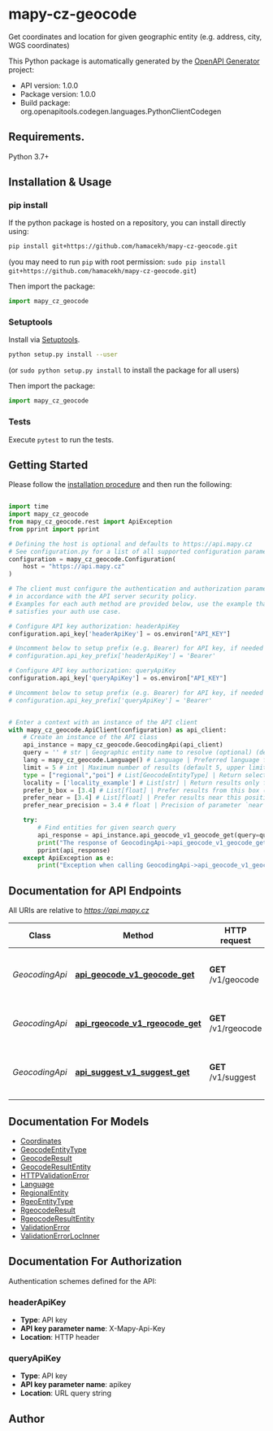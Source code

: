 # mapy-cz-geocode
Get coordinates and location for given geographic entity (e.g. address, city, WGS coordinates)

This Python package is automatically generated by the [OpenAPI Generator](https://openapi-generator.tech) project:

- API version: 1.0.0
- Package version: 1.0.0
- Build package: org.openapitools.codegen.languages.PythonClientCodegen

## Requirements.

Python 3.7+

## Installation & Usage
### pip install

If the python package is hosted on a repository, you can install directly using:

```sh
pip install git+https://github.com/hamacekh/mapy-cz-geocode.git
```
(you may need to run `pip` with root permission: `sudo pip install git+https://github.com/hamacekh/mapy-cz-geocode.git`)

Then import the package:
```python
import mapy_cz_geocode
```

### Setuptools

Install via [Setuptools](http://pypi.python.org/pypi/setuptools).

```sh
python setup.py install --user
```
(or `sudo python setup.py install` to install the package for all users)

Then import the package:
```python
import mapy_cz_geocode
```

### Tests

Execute `pytest` to run the tests.

## Getting Started

Please follow the [installation procedure](#installation--usage) and then run the following:

```python

import time
import mapy_cz_geocode
from mapy_cz_geocode.rest import ApiException
from pprint import pprint

# Defining the host is optional and defaults to https://api.mapy.cz
# See configuration.py for a list of all supported configuration parameters.
configuration = mapy_cz_geocode.Configuration(
    host = "https://api.mapy.cz"
)

# The client must configure the authentication and authorization parameters
# in accordance with the API server security policy.
# Examples for each auth method are provided below, use the example that
# satisfies your auth use case.

# Configure API key authorization: headerApiKey
configuration.api_key['headerApiKey'] = os.environ["API_KEY"]

# Uncomment below to setup prefix (e.g. Bearer) for API key, if needed
# configuration.api_key_prefix['headerApiKey'] = 'Bearer'

# Configure API key authorization: queryApiKey
configuration.api_key['queryApiKey'] = os.environ["API_KEY"]

# Uncomment below to setup prefix (e.g. Bearer) for API key, if needed
# configuration.api_key_prefix['queryApiKey'] = 'Bearer'


# Enter a context with an instance of the API client
with mapy_cz_geocode.ApiClient(configuration) as api_client:
    # Create an instance of the API class
    api_instance = mapy_cz_geocode.GeocodingApi(api_client)
    query = '' # str | Geographic entity name to resolve (optional) (default to '')
    lang = mapy_cz_geocode.Language() # Language | Preferred language for result entity names (optional)
    limit = 5 # int | Maximum number of results (default 5, upper limit 15) (optional) (default to 5)
    type = ["regional","poi"] # List[GeocodeEntityType] | Return selected entity types only (optional) (default to ["regional","poi"])
    locality = ['locality_example'] # List[str] | Return results only from these localities. It may be in form of comma-separated locality names (e. g. `Praha 5`, `Lhota u Kolína`), country codes (cz, gb, us, ...) or rectangles `BOX({minLon},{minLat},{maxLon},{maxLat})` or a mix of them. Location names (except country codes) are internally converted to bounding boxes, so using box arguments is preferred to avoid ambiguities - resolved boxes for locality names are returned in response (or \"Not found!\" for unknown localities) to help with this. On the other hand, country codes are preferred over their bounding boxes, because they allow precise filtering and avoid enge-cases near the date-line.  (optional)
    prefer_b_box = [3.4] # List[float] | Prefer results from this box (not a filter). Conflicts with `near`. If neither `box` nor `near` is specified, defaults to Czech Republic. Format `{minLon},{minLat},{maxLon},{maxLat}` (optional)
    prefer_near = [3.4] # List[float] | Prefer results near this position (not a filter). Conflicts with `box`. If neither `box` nor `near` is specified, defaults to Czech Republic. Format `{lon}, {lat}` (optional)
    prefer_near_precision = 3.4 # float | Precision of parameter `near` in meters (use to prefer results from a circle) (optional)

    try:
        # Find entities for given search query
        api_response = api_instance.api_geocode_v1_geocode_get(query=query, lang=lang, limit=limit, type=type, locality=locality, prefer_b_box=prefer_b_box, prefer_near=prefer_near, prefer_near_precision=prefer_near_precision)
        print("The response of GeocodingApi->api_geocode_v1_geocode_get:\n")
        pprint(api_response)
    except ApiException as e:
        print("Exception when calling GeocodingApi->api_geocode_v1_geocode_get: %s\n" % e)

```

## Documentation for API Endpoints

All URIs are relative to *https://api.mapy.cz*

Class | Method | HTTP request | Description
------------ | ------------- | ------------- | -------------
*GeocodingApi* | [**api_geocode_v1_geocode_get**](docs/GeocodingApi.md#api_geocode_v1_geocode_get) | **GET** /v1/geocode | Find entities for given search query
*GeocodingApi* | [**api_rgeocode_v1_rgeocode_get**](docs/GeocodingApi.md#api_rgeocode_v1_rgeocode_get) | **GET** /v1/rgeocode | Get regional entities for coordinates
*GeocodingApi* | [**api_suggest_v1_suggest_get**](docs/GeocodingApi.md#api_suggest_v1_suggest_get) | **GET** /v1/suggest | Suggest entities while typing a query


## Documentation For Models

 - [Coordinates](docs/Coordinates.md)
 - [GeocodeEntityType](docs/GeocodeEntityType.md)
 - [GeocodeResult](docs/GeocodeResult.md)
 - [GeocodeResultEntity](docs/GeocodeResultEntity.md)
 - [HTTPValidationError](docs/HTTPValidationError.md)
 - [Language](docs/Language.md)
 - [RegionalEntity](docs/RegionalEntity.md)
 - [RgeoEntityType](docs/RgeoEntityType.md)
 - [RgeocodeResult](docs/RgeocodeResult.md)
 - [RgeocodeResultEntity](docs/RgeocodeResultEntity.md)
 - [ValidationError](docs/ValidationError.md)
 - [ValidationErrorLocInner](docs/ValidationErrorLocInner.md)


<a id="documentation-for-authorization"></a>
## Documentation For Authorization


Authentication schemes defined for the API:
<a id="headerApiKey"></a>
### headerApiKey

- **Type**: API key
- **API key parameter name**: X-Mapy-Api-Key
- **Location**: HTTP header

<a id="queryApiKey"></a>
### queryApiKey

- **Type**: API key
- **API key parameter name**: apikey
- **Location**: URL query string


## Author




